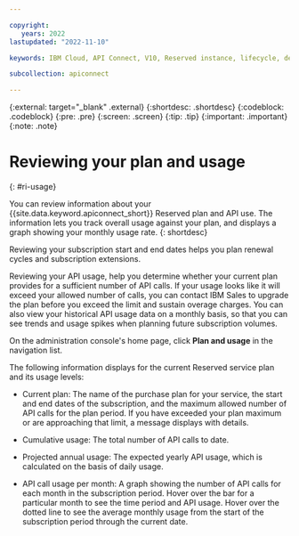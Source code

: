 ```yaml
---

copyright:
   years: 2022
lastupdated: "2022-11-10"

keywords: IBM Cloud, API Connect, V10, Reserved instance, lifecycle, develop, create, manage, API, user, role, access, group, usage, plan, API calls

subcollection: apiconnect

---
```


{:external: target="_blank" .external} 
{:shortdesc: .shortdesc}
{:codeblock: .codeblock}
{:pre: .pre}
{:screen: .screen}
{:tip: .tip}
{:important: .important}
{:note: .note}

# Reviewing your plan and usage
{: #ri-usage}

You can review information about your {{site.data.keyword.apiconnect_short}} Reserved plan and API use. The information lets you track overall usage against your plan, and displays a graph showing your monthly usage rate.
{: shortdesc}

Reviewing your subscription start and end dates helps you plan renewal cycles and subscription extensions.

Reviewing your API usage, help you determine whether your current plan provides for a sufficient number of API calls. If your usage looks like it will exceed your allowed number of calls, you can contact IBM Sales to upgrade the plan before you exceed the limit and sustain overage charges. You can also view your historical API usage data on a monthly basis, so that you can see trends and usage spikes when planning future subscription volumes. 

On the administration console's home page, click **Plan and usage** in the navigation list.

The following information displays for the current Reserved service plan and its usage levels:

- Current plan: The name of the purchase plan for your service, the start and end dates of the subscription, and the maximum allowed number of API calls for the plan period. If you have exceeded your plan maximum or are approaching that limit, a message displays with details.

- Cumulative usage: The total number of API calls to date.

- Projected annual usage: The expected yearly API usage, which is calculated on the basis of daily usage.

- API call usage per month: A graph showing the number of API calls for each month in the subscription period. Hover over the bar for a particular month to see the time period and API usage. Hover over the dotted line to see the average monthly usage from the start of the subscription period through the current date.
